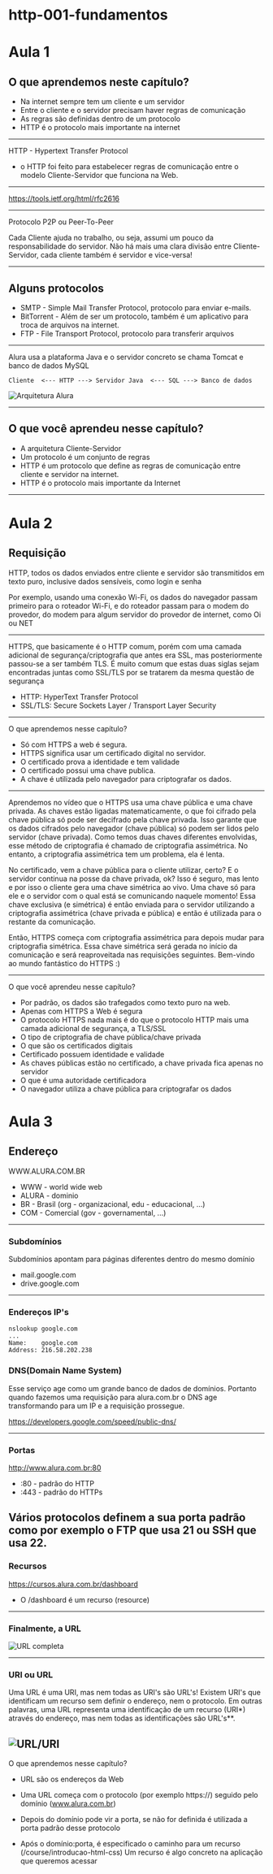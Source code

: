 # http-001-fundamentos

# Aula 1

## O que aprendemos neste capítulo?

 - Na internet sempre tem um cliente e um servidor
 - Entre o cliente e o servidor precisam haver regras de comunicação
 - As regras são definidas dentro de um protocolo
 - HTTP é o protocolo mais importante na internet

-------------------

HTTP - Hypertext Transfer Protocol

 - o HTTP foi feito para estabelecer regras de comunicação entre o modelo Cliente-Servidor que funciona na Web.

------------------

https://tools.ietf.org/html/rfc2616

-----------------

Protocolo P2P ou Peer-To-Peer

Cada Cliente ajuda no trabalho, ou seja, assumi um pouco da responsabilidade do servidor. Não há mais uma clara divisão entre Cliente-Servidor, cada cliente também é servidor e vice-versa!


----------------

## Alguns protocolos

 - SMTP - Simple Mail Transfer Protocol, protocolo para enviar e-mails.
 - BitTorrent - Além de ser um protocolo, também é um aplicativo para troca de arquivos na internet.
 - FTP - File Transport Protocol, protocolo para transferir arquivos

-----------------

Alura usa a plataforma Java e o servidor concreto se chama Tomcat e banco de dados MySQL

```
Cliente  <--- HTTP ---> Servidor Java  <--- SQL ---> Banco de dados
```


![Arquitetura Alura](https://s3.amazonaws.com/caelum-online-public/http/arquitetura_alura.png)


-----------------

## O que você aprendeu nesse capítulo?

 - A arquitetura Cliente-Servidor
 - Um protocolo é um conjunto de regras
 - HTTP é um protocolo que define as regras de comunicação entre cliente e servidor na internet.
 - HTTP é o protocolo mais importante da Internet
 
 ------------------
 
 # Aula 2
 
 ## Requisição

HTTP, todos os dados enviados entre cliente e servidor são transmitidos em texto puro, inclusive dados sensíveis, como login e senha

Por exemplo, usando uma conexão Wi-Fi, os dados do navegador passam primeiro para o roteador Wi-Fi, e do roteador passam para o modem do provedor, do modem para algum servidor do provedor de internet, como Oi ou NET

----------------------------

HTTPS, que basicamente é o HTTP comum, porém com uma camada adicional de segurança/criptografia que antes era SSL, mas posteriormente passou-se a ser também TLS. É muito comum que estas duas siglas sejam encontradas juntas como SSL/TLS por se tratarem da mesma questão de segurança

 - HTTP: HyperText Transfer Protocol
 - SSL/TLS: Secure Sockets Layer / Transport Layer Security

------------------------

O que aprendemos nesse capítulo?
 - Só com HTTPS a web é segura.
 - HTTPS significa usar um certificado digital no servidor.
 - O certificado prova a identidade e tem validade
 - O certificado possui uma chave publica.
 - A chave é utilizada pelo navegador para criptografar os dados.

-----------------
Aprendemos no vídeo que o HTTPS usa uma chave pública e uma chave privada. As chaves estão ligadas matematicamente, o que foi cifrado pela chave pública só pode ser decifrado pela chave privada. Isso garante que os dados cifrados pelo navegador (chave pública) só podem ser lidos pelo servidor (chave privada). Como temos duas chaves diferentes envolvidas, esse método de criptografia é chamado de criptografia assimétrica. No entanto, a criptografia assimétrica tem um problema, ela é lenta.

No certificado, vem a chave pública para o cliente utilizar, certo? E o servidor continua na posse da chave privada, ok? Isso é seguro, mas lento e por isso o cliente gera uma chave simétrica ao vivo. Uma chave só para ele e o servidor com o qual está se comunicando naquele momento! Essa chave exclusiva (e simétrica) é então enviada para o servidor utilizando a criptografia assimétrica (chave privada e pública) e então é utilizada para o restante da comunicação.

Então, HTTPS começa com criptografia assimétrica para depois mudar para criptografia simétrica. Essa chave simétrica será gerada no início da comunicação e será reaproveitada nas requisições seguintes. Bem-vindo ao mundo fantástico do HTTPS :)


-----------

O que você aprendeu nesse capítulo?

 - Por padrão, os dados são trafegados como texto puro na web.
 - Apenas com HTTPS a Web é segura
 - O protocolo HTTPS nada mais é do que o protocolo HTTP mais uma camada adicional de segurança, a TLS/SSL
 - O tipo de criptografia de chave pública/chave privada
 - O que são os certificados digitais
 - Certificado possuem identidade e validade
 - As chaves públicas estão no certificado, a chave privada fica apenas no servidor
 - O que é uma autoridade certificadora
 - O navegador utiliza a chave pública para criptografar os dados
 
 
 
 # Aula 3
 
 ## Endereço

WWW.ALURA.COM.BR


 - WWW - world wide web
 - ALURA - dominio
 - BR - Brasil (org - organizacional, edu - educacional, ...)
 - COM - Comercial (gov - governamental, ...)

-----

### Subdomínios

Subdomínios apontam para páginas diferentes dentro do mesmo domínio 

 - mail.google.com
 - drive.google.com

-----

### Endereços IP's

```
nslookup google.com
...
Name:    google.com
Address: 216.58.202.238
```

### DNS(Domain Name System)

Esse serviço age como um grande banco de dados de domínios. Portanto quando fazemos uma requisição para alura.com.br o DNS age transformando para um IP e a requisição prossegue.

https://developers.google.com/speed/public-dns/

-----

### Portas

http://www.alura.com.br:80

 - :80 - padrão do HTTP
 - :443 - padrão do HTTPs

Vários protocolos definem a sua porta padrão como por exemplo o FTP que usa 21 ou SSH que usa 22.
-----

### Recursos

https://cursos.alura.com.br/dashboard


 - O /dashboard é um recurso (resource)

-----
### Finalmente, a URL


![URL completa](https://s3.amazonaws.com/caelum-online-public/http/http-url.png)

-----
### URI ou URL

Uma URL é uma URI, mas nem todas as URI's são URL's! Existem URI's que identificam um recurso sem definir o endereço, nem o protocolo. Em outras palavras, uma URL representa uma identificação de um recurso (URI*) através do endereço, mas nem todas as identificações são URL's**.

![URL/URI](https://s3.amazonaws.com/caelum-online-public/http/http-uri-urn-url.png)
-----

O que aprendemos nesse capítulo?
 - URL são os endereços da Web
 
 - Uma URL começa com o protocolo (por exemplo https://) seguido pelo domínio (www.alura.com.br)

 - Depois do domínio pode vir a porta, se não for definida é utilizada a porta padrão desse protocolo
 
 - Após o domínio:porta, é especificado o caminho para um recurso (/course/introducao-html-css)
Um recurso é algo concreto na aplicação que queremos acessar
